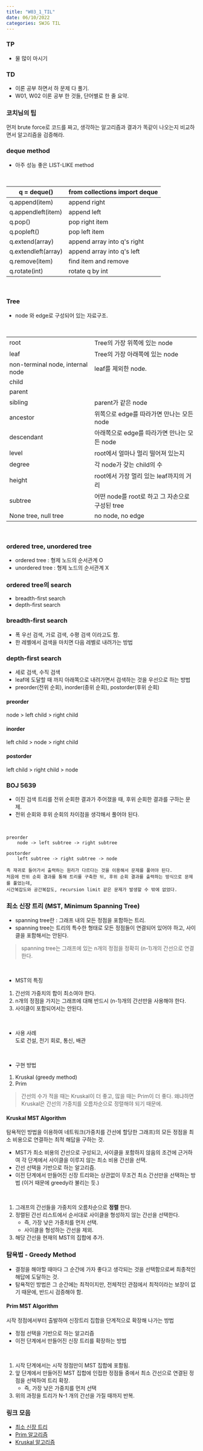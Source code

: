 ```yaml
---
title: "W03_1_TIL"
date: 06/10/2022
categories: SWJG TIL
---
```

### TP
- 물 많이 마시기

### TD
- 이론 공부 하면서 하 문제 다 풀기.
- W01, W02 이론 공부 한 것들, 단어별로 한 줄 요약.

### 코치님의 팁
먼저 brute force로 코드를 짜고, 생각하는 알고리즘과 결과가 똑같이 나오는지 비교하면서 알고리즘을 검증해라.

### deque method
- 아주 성능 좋은 LIST-LIKE method

<br/>

| q = deque()           | from collections import deque |
| --------------------- | ----------------------------- |
| q.append(item)        | append right                  |
| q.appendleft(item)    | append left                   |
| q.pop()               | pop right item                |
| q.popleft()           | pop left item                 |
| q.extend(array)       | append array into q's right   |
| q.extendleft(array)   | append array into q's left    |
| q.remove(item)        | find item and remove          |
| q.rotate(int)         | rotate q by int               |

<br/>

### Tree
- node 와 edge로 구성되어 있는 자료구조.

<br/>

| | |
| --------------------------------- | -------------------------------------------- |
| root                              | Tree의 가장 위쪽에 있는 node                  |
| leaf                              | Tree의 가장 아래쪽에 있는 node                |
| non-terminal node, internal node  | leaf를 제외한 node.                           |
| child                             |           |
| parent                            |           |
| sibling                           | parent가 같은 node                            |
| ancestor                          | 위쪽으로 edge를 따라가면 만나는 모든 node     |
| descendant                        | 아래쪽으로 edge를 따라가면 만나는 모든 node   |
| level                             | root에서 얼마나 멀리 떨어져 있는지            |
| degree                            | 각 node가 갖는 child의 수                     |
| height                            | root에서 가장 멀리 있는 leaf까지의 거리       |
| subtree                           | 어떤 node를 root로 하고 그 자손으로 구성된 tree |
| None tree, null tree              | no node, no edge                              |

<br/>

### ordered tree, unordered tree
- ordered tree : 형제 노드의 순서관계 O
- unordered tree : 형제 노드의 순서관계 X

### ordered tree의 search
- breadth-first search
- depth-first search

### breadth-first search
- 폭 우선 검색, 가로 검색, 수평 검색 이라고도 함.
- 한 레벨에서 검색을 마치면 다음 레벨로 내려가는 방법

### depth-first search
- 세로 검색, 수직 검색
- leaf에 도달할 때 까지 아래쪽으로 내려가면서 검색하는 것을 우선으로 하는 방법
- preorder(전위 순회), inorder(중위 순회), postorder(후위 순회)

#### preorder
node > left child > right child

#### inorder
left child > node > right child

#### postorder
left child > right child > node

### BOJ 5639
- 이진 검색 트리를 전위 순회한 결과가 주어졌을 때, 후위 순회한 결과를 구하는 문제.
- 전위 순회와 후위 순회의 차이점을 생각해서 풀어야 된다.
<br/>

    preorder
        node -> left subtree -> right subtree
    
    postorder
        left subtree -> right subtree -> node
    
    즉 재귀로 들어가서 출력하는 원리가 다르다는 것을 이용해서 문제를 풀어야 된다.
    처음에 전위 순회 결과를 통해 트리를 구축한 뒤, 후위 순회 결과를 출력하는 방식으로 문제를 풀었는데,
    시간복잡도와 공간복잡도, recursion limit 같은 문제가 발생할 수 밖에 없었다.

###  최소 신장 트리 (MST, Minimum Spanning Tree)
- spanning tree란 : 그래프 내의 모든 정점을 포함하는 트리.
- spanning tree는 트리의 특수한 형태로 모든 정점들이 연결되어 있어야 하고, 사이클을 포함해서는 안된다.
> spanning tree는 그래프에 있는 n개의 정점을 정확히 (n-1)개의 간선으로 연결한다.        

<br/>

- MST의 특징
1. 간선의 가중치의 합이 최소여야 한다.
2. n개의 정점을 가지는 그래프에 대해 반드시 (n-1)개의 간선만을 사용해야 한다.
3. 사이클이 포함되어서는 안된다.

<br/>

- 사용 사례         
    도로 건설, 전기 회로, 통신, 배관

<br/>

- 구현 방법
1. Kruskal (greedy method)
2. Prim 

> 간선의 수가 적을 때는 Kruskal이 더 좋고, 많을 때는 Prim이 더 좋다. 왜냐하면 Kruskal은 간선의 가중치를 오름차순으로 정렬해야 되기 때문에.        

#### Kruskal MST Algorithm
탐욕적인 방법을 이용하여 네트워크(가중치를 간선에 할당한 그래프)의 모든 정점을 최소 비용으로 연결하는 최적 해답을 구하는 것.

- MST가 최소 비용의 간선으로 구성되고, 사이클을 포함하지 않음의 조건에 근거하여 각 단계에서 사이클을 이루지 않는 최소 비용 간선을 선택.
- 간선 선택을 기반으로 하는 알고리즘.
- 이전 단계에서 만들어진 신장 트리와는 상관없이 무조건 최소 간선만을 선택하는 방법 (이거 때문에 greedy라 불리는 듯.)

<br/>

1. 그래프의 간선들을 가중치의 오름차순으로 __정렬__ 한다.
2. 정렬된 간선 리스트에서 순서대로 사이클을 형성하지 않는 간선을 선택한다.
    - 즉, 가장 낮은 가중치를 먼저 선택.
    - 사이클을 형성하는 간선을 제외.
3. 해당 간선을 현재의 MST의 집합에 추가.

### 탐욕법 - Greedy Method
- 결정을 해야할 때마다 그 순간에 가자 좋다고 생각되는 것을 선택함으로써 최종적인 해답에 도달하는 것.
- 탐욕적인 방법은 그 순간에는 최적이지만, 전체적인 관점에서 최적이라는 보장이 없기 때문에, 반드시 검증해야 함.

#### Prim MST Algorithm
시작 정점에서부터 출발하여 신장트리 집합을 단계적으로 확장해 나가는 방법        
- 정점 선택을 기반으로 하는 알고리즘
- 이전 단계에서 만들어진 신장 트리를 확장하는 방법

<br/>

1. 시작 단계에서는 시작 정점만이 MST 집합에 포함됨.
2. 앞 단계에서 만들어진 MST 집합에 인접한 정점들 중에서 최소 간선으로 연결된 정점을 선택하여 트리 확장.          
    - 즉, 가장 낮은 가중치를 먼저 선택
3. 위의 과정을 트리가 N-1 개의 간선을 가질 때까지 반복.

### 링크 모음
- [최소 신장 트리](https://gmlwjd9405.github.io/2018/08/28/algorithm-mst.html)
- [Prim 알고리즘](https://gmlwjd9405.github.io/2018/08/30/algorithm-prim-mst.html)
- [Kruskal 알고리즘](https://gmlwjd9405.github.io/2018/08/29/algorithm-kruskal-mst.html)